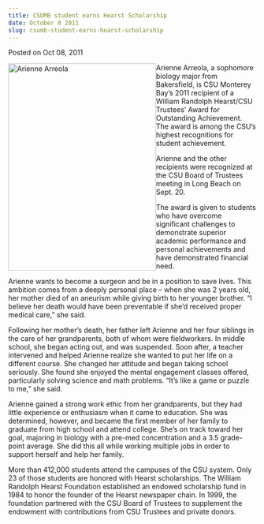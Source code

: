 ```yaml
---
title: CSUMB student earns Hearst Scholarship
date: October 8 2011
slug: csumb-student-earns-hearst-scholarship
---
```


 



<span class="date">Posted on Oct 08, 2011    </span>
<p><img alt="Arienne Arreola" src="https://news.csumb.edu/sites/default/files/65/attachments/news/images/arienne_arreola_headshot.jpg" style="float:left; width:300px; height:420px">Arienne Arreola, a
sophomore biology major from Bakersfield, is CSU Monterey Bay&#x2019;s
2011 recipient of a William Randolph Hearst/CSU Trustees&#x2019; Award for
Outstanding Achievement. The award is among the CSU&#x2019;s highest
recognitions for student achievement.</img></p>
<p>Arienne and the other recipients were recognized at the CSU
Board of Trustees meeting in Long Beach on Sept. 20.</p>
<p>The award is given to students who have overcome significant
challenges to demonstrate superior academic performance and
personal achievements and have demonstrated financial need.</p>
<p>Arienne wants to become a surgeon and be in a position to save
lives. This ambition comes from a deeply personal place &#x2013; when she
was 2 years old, her mother died of an aneurism while giving birth
to her younger brother. &#x201C;I believe her death would have been
preventable if she&#x2019;d received proper medical care,&#x201D; she said.</p>
<p>Following her mother&#x2019;s death, her father left Arienne and her
four siblings in the care of her grandparents, both of whom were
fieldworkers. In middle school, she began acting out, and was
suspended. Soon after, a teacher intervened and helped Arienne
realize she wanted to put her life on a different course. She
changed her attitude and began taking school seriously. She found
she enjoyed the mental engagement classes offered, particularly
solving science and math problems. &#x201C;It&#x2019;s like a game or puzzle to
me,&#x201D; she said.</p>
<p>Arienne gained a strong work ethic from her grandparents, but
they had little experience or enthusiasm when it came to education.
She was determined, however, and became the first member of her
family to graduate from high school and attend college. She&#x2019;s on
track toward her goal, majoring in biology with a pre-med
concentration and a 3.5 grade-point average. She did this all while
working multiple jobs in order to support herself and help her
family.</p>
<p>More than 412,000 students attend the campuses of the CSU
system. Only 23 of those students are honored with Hearst
scholarships. The William Randolph Hearst Foundation established an
endowed scholarship fund in 1984 to honor the founder of the Hearst
newspaper chain. In 1999, the foundation partnered with the CSU
Board of Trustees to supplement the endowment with contributions
from CSU Trustees and private donors.</p>





 
